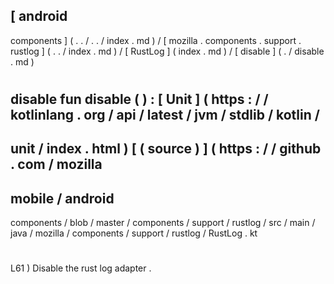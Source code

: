 [
android
-
components
]
(
.
.
/
.
.
/
index
.
md
)
/
[
mozilla
.
components
.
support
.
rustlog
]
(
.
.
/
index
.
md
)
/
[
RustLog
]
(
index
.
md
)
/
[
disable
]
(
.
/
disable
.
md
)
#
disable
fun
disable
(
)
:
[
Unit
]
(
https
:
/
/
kotlinlang
.
org
/
api
/
latest
/
jvm
/
stdlib
/
kotlin
/
-
unit
/
index
.
html
)
[
(
source
)
]
(
https
:
/
/
github
.
com
/
mozilla
-
mobile
/
android
-
components
/
blob
/
master
/
components
/
support
/
rustlog
/
src
/
main
/
java
/
mozilla
/
components
/
support
/
rustlog
/
RustLog
.
kt
#
L61
)
Disable
the
rust
log
adapter
.
